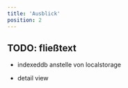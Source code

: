 ```yaml
---
title: 'Ausblick'
position: 2
---
```


## TODO: fließtext

- indexeddb anstelle von localstorage

- detail view
